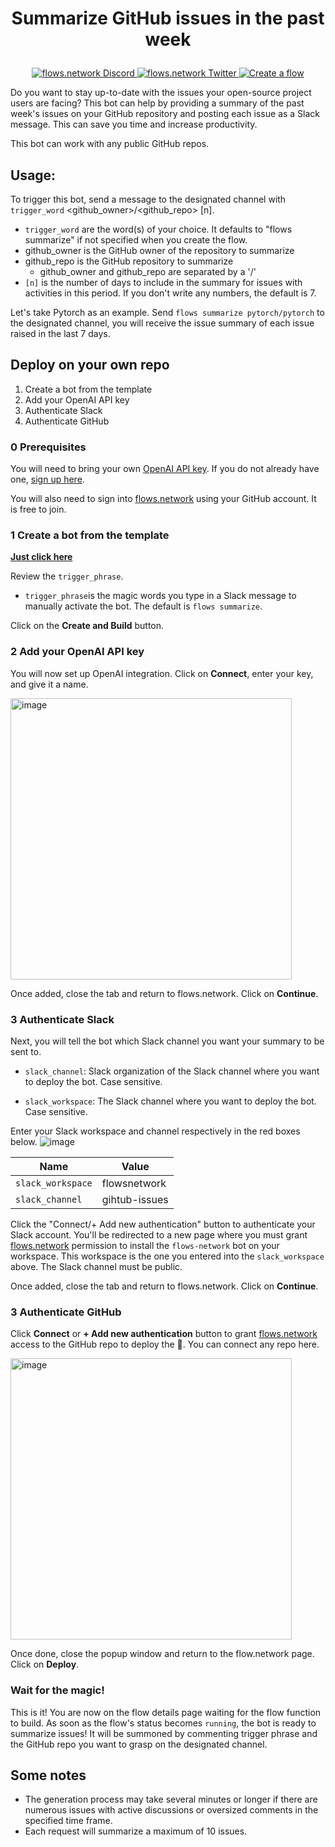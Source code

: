 # <p align="center">Summarize GitHub issues in the past week</p>

<p align="center">
  <a href="https://discord.gg/ccZn9ZMfFf">
    <img src="https://img.shields.io/badge/chat-Discord-7289DA?logo=discord" alt="flows.network Discord">
  </a>
  <a href="https://twitter.com/flows_network">
    <img src="https://img.shields.io/badge/Twitter-1DA1F2?logo=twitter&amp;logoColor=white" alt="flows.network Twitter">
  </a>
   <a href="https://flows.network/flow/createByTemplate/github-issues-report-to-slack">
    <img src="https://img.shields.io/website?up_message=deploy&url=https%3A%2F%2Fflows.network%2Fflow%2Fnew" alt="Create a flow">
  </a>
</p>

Do you want to stay up-to-date with the issues your open-source project users are facing? This bot can help by providing a summary of the past week's issues on your GitHub repository and posting each issue as a Slack message. This can save you time and increase productivity.

This bot can work with any public GitHub repos.

## Usage:

To trigger this bot, send a message to the designated channel with `trigger_word` <github_owner>/<github_repo> [n].
- `trigger_word` are the word(s) of your choice. It defaults to "flows summarize" if not specified when you create the flow.
- github_owner is the GitHub owner of the repository to summarize
- github_repo is the GitHub repository to summarize
  - github_owner and github_repo are separated by a '/'
- `[n]` is the number of days to include in the summary for issues with activities in this period. If you don't write any numbers, the default is 7.

Let's take Pytorch as an example. Send `flows summarize pytorch/pytorch` to the designated channel, you will receive the issue summary of each issue raised in the last 7 days.

## Deploy on your own repo

1. Create a bot from the template
2. Add your OpenAI API key
3. Authenticate Slack
4. Authenticate GitHub

### 0 Prerequisites

You will need to bring your own [OpenAI API key](https://openai.com/blog/openai-api). If you do not already have one, [sign up here](https://platform.openai.com/signup).

You will also need to sign into [flows.network](https://flows.network/) using your GitHub account. It is free to join.

### 1 Create a bot from the template

[**Just click here**](https://flows.network/flow/createByTemplate/github-issues-report-to-slack)

Review the `trigger_phrase`. 

* `trigger_phrase`is the magic words you type in a Slack message to manually activate the bot. The default is `flows summarize`.

Click on the **Create and Build** button.

### 2 Add your OpenAI API key
You will now set up OpenAI integration. Click on **Connect**, enter your key, and give it a name.

[<img width="450" alt="image" src="https://user-images.githubusercontent.com/45785633/222973214-ecd052dc-72c2-4711-90ec-db1ec9d5f24e.png">](https://user-images.githubusercontent.com/45785633/222973214-ecd052dc-72c2-4711-90ec-db1ec9d5f24e.png)

Once added, close the tab and return to flows.network. Click on **Continue**.

### 3 Authenticate Slack

Next, you will tell the bot which Slack channel you want your summary to be sent to.

* `slack_channel`: Slack organization of the Slack channel where you want to deploy the bot. Case sensitive.

* `slack_workspace`: The Slack channel where you want to deploy the bot. Case sensitive.

Enter your Slack workspace and channel respectively in the red boxes below.
![image](https://github.com/flows-network/github-star-slack-messenger/assets/45785633/0d9ac244-f327-4366-972c-47ef05472057)

| Name           | Value               |
|----------------|---------------------|
| `slack_workspace` | flowsnetwork    |
| `slack_channel`  | gihtub-issues |

Click the "Connect/+ Add new authentication" button to authenticate your Slack account. You'll be redirected to a new page where you must grant [flows.network](https://flows.network/) permission to install the `flows-network` bot on your workspace. This workspace is the one you entered into the `slack_workspace` above. The Slack channel must be public.

Once added, close the tab and return to flows.network. Click on **Continue**.

### 3 Authenticate GitHub

Click **Connect** or **+ Add new authentication** button to grant [flows.network](https://flows.network/) access to the GitHub repo to deploy the 🤖. You can connect any repo here.

[<img width="450" alt="image" src="https://github.com/flows-network/github-pr-summary/assets/45785633/6cefff19-9eeb-4533-a20b-03c6a9c89473">](https://github.com/flows-network/github-pr-summary/assets/45785633/6cefff19-9eeb-4533-a20b-03c6a9c89473)

Once done, close the popup window and return to the flow.network page. Click on **Deploy**.

### Wait for the magic!

This is it! You are now on the flow details page waiting for the flow function to build. As soon as the flow's status becomes `running`, the bot is ready to summarize issues! It will be summoned by commenting trigger phrase and the GitHub repo you want to grasp on the designated channel.

## Some notes
- The generation process may take several minutes or longer if there are numerous issues with active discussions or oversized comments in the specified time frame.
- Each request will summarize a maximum of 10 issues.
